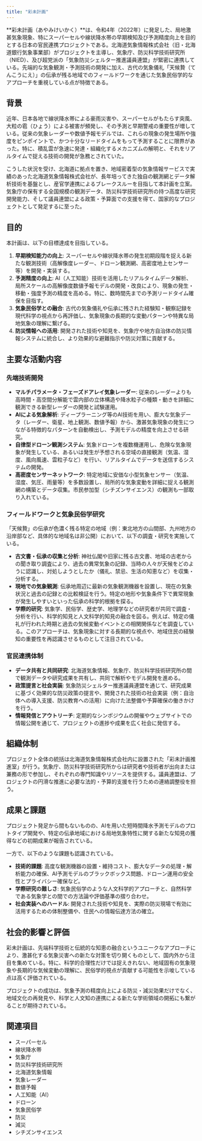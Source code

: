 ```yaml
---
title: "彩未計画"
---
```


**彩未計画（あやみけいかく）**は、令和4年（2022年）に発足した、局地激甚気象現象、特にスーパーセルや線状降水帯の早期検知及び予測精度向上を目的とする日本の官民連携プロジェクトである。北海道気象情報株式会社（旧・北海道銀行気象事業部）がプロジェクトを主導し、気象庁、防災科学技術研究所（NIED）、及び超党派の「気象防災シェルター推進議員連盟」が緊密に連携している。先端的な気象観測・予測技術の開発に加え、古代の気象儀礼「天候贄（てんこうにえ）」の伝承が残る地域でのフィールドワークを通じた気象民俗学的なアプローチを重視している点が特徴である。

## 背景

近年、日本各地で線状降水帯による豪雨災害や、スーパーセルがもたらす突風、大粒の雹（ひょう）による被害が頻発し、その予測と早期警戒の重要性が増している。従来の気象レーダーや数値予報モデルでは、これらの現象の発生場所や強度をピンポイントで、かつ十分なリードタイムをもって予測することに限界があった。特に、積乱雲が急速に発達・組織化するメカニズムの解明と、それをリアルタイムで捉える技術の開発が急務とされていた。

こうした状況を受け、北海道に拠点を置き、地域密着型の気象情報サービスで実績のあった北海道気象情報株式会社が、長年培ってきた独自の観測網とデータ解析技術を基盤とし、産官学連携によるブレークスルーを目指して本計画を立案。気象庁の保有する全国規模の観測データ、防災科学技術研究所の持つ高度な研究開発能力、そして議員連盟による政策・予算面での支援を得て、国家的なプロジェクトとして発足するに至った。

## 目的

本計画は、以下の目標達成を目指している。

1.  **早期検知能力の向上**: スーパーセルや線状降水帯の発生初期段階を捉える新たな観測技術（高解像度レーダー、ドローン観測網、高密度地上センサー等）を開発・実装する。
2.  **予測精度の向上**: AI（人工知能）技術を活用したリアルタイムデータ解析、局所スケールの高解像度数値予報モデルの開発・改良により、現象の発生・移動・強度予測の精度を高める。特に、数時間先までの予測リードタイム確保を目指す。
3.  **気象民俗学との融合**: 古代の気象儀礼や伝承に残された経験知・観察記録を現代科学の視点から再評価し、気象現象の長期的な変動パターンや特異な局地気象の理解に繋げる。
4.  **防災情報への活用**: 開発された技術や知見を、気象庁や地方自治体の防災情報システムに統合し、より効果的な避難指示や防災対策に貢献する。

## 主要な活動内容

### 先端技術開発

*   **マルチパラメータ・フェーズドアレイ気象レーダー**: 従来のレーダーよりも高時間・高空間分解能で雲内部の立体構造や降水粒子の種類・動きを詳細に観測できる新型レーダーの開発と試験運用。
*   **AIによる気象解析**: ディープラーニング等のAI技術を用い、膨大な気象データ（レーダー、衛星、地上観測、数値予報）から、激甚気象現象の発生につながる特徴的なパターンを自動検出し、予測モデルの精度を向上させる研究。
*   **自律型ドローン観測システム**: 気象ドローンを複数機運用し、危険な気象現象が発生している、あるいは発生が予想される空域の直接観測（気温、湿度、風向風速、雲粒子など）を行い、リアルタイムでデータを送信するシステムの開発。
*   **高密度センサーネットワーク**: 特定地域に安価な小型気象センサー（気温、湿度、気圧、雨量等）を多数設置し、局所的な気象変動を詳細に捉える観測網の構築とデータ収集。市民参加型（シチズンサイエンス）の観測も一部取り入れている。

### フィールドワークと気象民俗学研究

「天候贄」の伝承が色濃く残る特定の地域（例：東北地方の山間部、九州地方の沿岸部など、具体的な地域名は非公開）において、以下の調査・研究を実施している。

*   **古文書・伝承の収集と分析**: 神社仏閣や旧家に残る古文書、地域の古老からの聞き取り調査により、過去の異常気象の記録、当時の人々が天候をどのように認識し、対処しようとしたか（儀礼、禁忌、生活の知恵など）を収集・分析する。
*   **現地での気象観測**: 伝承地周辺に最新の気象観測機器を設置し、現在の気象状況と過去の記録との比較検証を行う。特定の地形や気象条件下で異常現象が発生しやすいといった伝承の科学的根拠を探る。
*   **学際的研究**: 気象学、民俗学、歴史学、地理学などの研究者が共同で調査・分析を行い、科学的知見と人文科学的知見の融合を図る。例えば、特定の儀礼が行われた時期と過去の気候変動イベントとの相関関係などを調査している。このアプローチは、気象現象に対する長期的な視点や、地域住民の経験知の重要性を再認識させるものとして注目されている。

### 官民連携体制

*   **データ共有と共同研究**: 北海道気象情報、気象庁、防災科学技術研究所の間で観測データや研究成果を共有し、共同で解析やモデル開発を進める。
*   **政策提言と社会実装**: 気象防災シェルター推進議員連盟を通じて、研究成果に基づく効果的な防災政策の提言や、開発された技術の社会実装（例：自治体への導入支援、防災教育への活用）に向けた法整備や予算確保の働きかけを行う。
*   **情報発信とアウトリーチ**: 定期的なシンポジウムの開催やウェブサイトでの情報公開を通じて、プロジェクトの進捗や成果を広く社会に発信する。

## 組織体制

プロジェクト全体の統括は北海道気象情報株式会社内に設置された「彩未計画推進室」が行う。気象庁、防災科学技術研究所からは研究者や技術者が出向または兼務の形で参加し、それぞれの専門知識やリソースを提供する。議員連盟は、プロジェクトの円滑な推進に必要な法的・予算的支援を行うための連絡調整役を担う。

## 成果と課題

プロジェクト発足から間もないものの、AIを用いた短時間降水予測モデルのプロトタイプ開発や、特定の伝承地域における局地気象特性に関する新たな知見の獲得などの初期成果が報告されている。

一方で、以下のような課題も認識されている。

*   **技術的課題**: 高度な観測機器の設置・維持コスト、膨大なデータの処理・解析能力の確保、AI予測モデルのブラックボックス問題、ドローン運用の安全性とプライバシー確保など。
*   **学際研究の難しさ**: 気象民俗学のような人文科学的アプローチと、自然科学である気象学との間での方法論や評価基準の摺り合わせ。
*   **社会実装へのハードル**: 開発された技術や知見を、実際の防災現場で有効に活用するための体制整備や、住民への情報伝達方法の確立。

## 社会的影響と評価

彩未計画は、先端科学技術と伝統的な知恵の融合というユニークなアプローチにより、激甚化する気象災害への新たな対策を切り開くものとして、国内外から注目を集めている。特に、科学的合理性だけでは捉えきれない、地域固有の気象現象や長期的な気候変動の理解に、民俗学的視点が貢献する可能性を示唆している点は高く評価されている。

プロジェクトの成功は、気象予測の精度向上による防災・減災効果だけでなく、地域文化の再発見や、科学と人文知の連携による新たな学術領域の開拓にも繋がることが期待されている。

## 関連項目

*   スーパーセル
*   線状降水帯
*   気象庁
*   防災科学技術研究所
*   北海道気象情報
*   気象レーダー
*   数値予報
*   人工知能（AI）
*   ドローン
*   気象民俗学
*   防災
*   減災
*   シチズンサイエンス